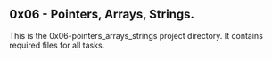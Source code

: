 ## 0x06 - Pointers, Arrays, Strings.
This is the 0x06-pointers_arrays_strings project directory. It contains required files for all tasks.
